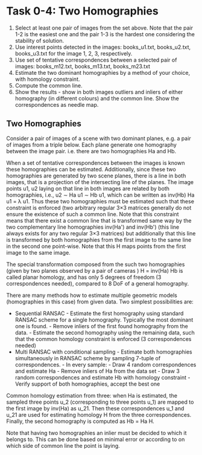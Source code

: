 # Task 0-4: Two Homographies
1. Select at least one pair of images from the set above. Note that the pair 1-2 is the easiest one and the pair 1-3 is the hardest one considering the stability of solution.
2. Use interest points detected in the images: books_u1.txt, books_u2.txt, books_u3.txt for the image 1, 2, 3, respectively.
3. Use set of tentative correspondences between a selected pair of images: books_m12.txt, books_m13.txt, books_m23.txt
4. Estimate the two dominant homographies by a method of your choice, with homology constraint.
5. Compute the common line.
6. Show the results - show in both images outliers and inliers of either homography (in different colours) and the common line. Show the correspondences as needle map.

## Two Homographies
Consider a pair of images of a scene with two dominant planes, e.g. a pair of images from a triple below. Each plane generate one homography between the image pair. i.e. there are two homographies Ha and Hb.

When a set of tentative correspondences between the images is known these homographies can be estimated. Additionally, since these two homographies are generated by two scene planes, there is a line in both images, that is a projection of the intersecting line of the planes. The image points u1, u2 laying on that line in both images are related by both homographies, i.e., u2 ∼ Ha u1 ∼ Hb u1, which can be written as inv(Hb) Ha u1 = λ u1. Thus these two homographies must be estimated such that these constraint is enforced (two arbitrary regular 3×3 matrices generally do not ensure the existence of such a common line. Note that this constraint means that there exist a common line that is transformed same way by the two complementary line homographies inv(Ha') and inv(Hb') (this line always exists for any two regular 3×3 matrices) but additionally that this line is transformed by both homographies from the first image to the same line in the second one point-wise. Note that this H maps points from the first image to the same image.

The special transformation composed from the such two homographies (given by two planes observed by a pair of cameras ) H = inv(Ha) Hb is called planar homology, and has only 5 degrees of freedom (3 correspondences needed), compared to 8 DoF of a general homography.

There are many methods how to estimate multiple geometric models (homographies in this case) from given data. Two simplest possibilities are:

- Sequential RANSAC
		- Estimate the first homography using standard RANSAC scheme for a single homography. Typically the most dominant one is found.
		- Remove inliers of the first found homography from the data.
		- Estimate the second homography using the remaining data, such that the common homology constraint is enforced (3 correspondences needed)
- Multi RANSAC with conditional sampling
		- Estimate both homographies simultaneously in RANSAC scheme by sampling 7-tuple of correspondences.
		- In every sample:
				- Draw 4 random correspondences and estimate Ha
				- Remove inliers of Ha from the data set
				- Draw 3 random correspondences and estimate Hb with homology constraint
				- Verify support of both homographies, accept the best one

Common homology estimation from three: when Ha is estimated, the sampled three points u_2 (corresponding to three points u_1) are mapped to the first image by inv(Ha) as u_21. Then these correspondences u_1 and u_21 are used for estimating homology H from the three correspondences. Finally, the second homography is computed as Hb = Ha H.

Note that having two homographies an inlier must be decided to which it belongs to. This can be done based on minimal error or according to on which side of common line the point is laying.
